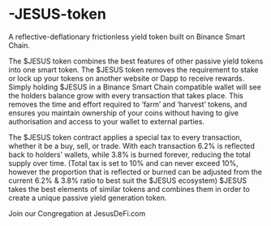 # -JESUS-token
A reflective-deflationary frictionless yield token built on Binance Smart Chain.

The $JESUS token combines the best
features of other passive yield tokens into
one smart token. The $JESUS token
removes the requirement to stake or lock
up your tokens on another website or
Dapp to receive rewards.
Simply holding $JESUS in a Binance Smart
Chain compatible wallet will see the
holders balance grow with every
transaction that takes place.
This removes the time and effort required
to ‘farm’ and ‘harvest’ tokens, and ensures
you maintain ownership of your coins
without having to give authorisation and
access to your wallet to external parties.

The $JESUS token contract applies a special
tax to every transaction,
whether it be a buy, sell, or trade.
With each transaction 6.2% is reflected
back to holders’ wallets, while 3.8% is
burned forever, reducing the total supply
over time. (Total tax is set to 10% and
can never exceed 10%, however the
proportion that is reflected or burned
can be adjusted from the current 6.2% &
3.8% ratio to best suit the $JESUS
ecosystem) $JESUS takes the best
elements of similar tokens and combines
them in order to create a unique passive
yield generation token.

Join our Congregation at JesusDeFi.com


